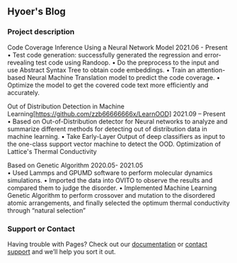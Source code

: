 ## Hyoer's Blog

### Project description
Code Coverage Inference Using a Neural Network Model 2021.06 - Present  
• Test code generation: successfully generated the regression and error-revealing test code using Randoop.
• Do the preprocess to the input and use Abstract Syntax Tree to obtain code embeddings.
• Train an attention-based Neural Machine Translation model to predict the code coverage.
• Optimize the model to get the covered code text more efficiently and accurately.


Out of Distribution Detection in Machine Learning[https://github.com/zzb66666666x/LearnOOD] 2021.09 – Present  
• Based on Out-of-Distribution detector for Neural networks to analyze and summarize different methods for detecting
out of distribution data in machine learning.
• Take Early-Layer Output of deep classifiers as input to the one-class support vector machine to detect the OOD. Optimization of Lattice's Thermal Conductivity 


Based on Genetic Algorithm 2020.05- 2021.05  
• Used Lammps and GPUMD software to perform molecular dynamics simulations.
• Imported the data into OVITO to observe the results and compared them to judge the disorder.
• Implemented Machine Learning Genetic Algorithm to perform crossover and mutation to the disordered atomic
arrangements, and finally selected the optimum thermal conductivity through “natural selection”



### Support or Contact

Having trouble with Pages? Check out our [documentation](https://docs.github.com/categories/github-pages-basics/) or [contact support](https://support.github.com/contact) and we’ll help you sort it out.
